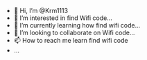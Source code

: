 - 👋 Hi, I’m @Krm1113
- 👀 I’m interested in find Wifi code...
- 🌱 I’m currently learning how find wifi code...
- 💞️ I’m looking to collaborate on Wifi code...
- 📫 How to reach me learn find wifi code
- ...

<!---
Krm1113/Krm1113 is a ✨ special ✨ repository because its `README.md` (this file) appears on your GitHub profile.
You can click the Preview link to take a look at your changes.
--->
